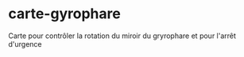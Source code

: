 # carte-gyrophare
Carte pour contrôler la rotation du miroir du gryrophare et pour l'arrêt d'urgence
